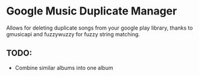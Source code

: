 # Google Music Duplicate Manager

Allows for deleting duplicate songs from your google play library, thanks to gmusicapi and fuzzywuzzy for fuzzy string matching.

## TODO:
- Combine similar albums into one album